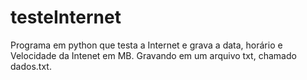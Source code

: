 # testeInternet
 Programa em python que testa a Internet e grava a data, horário e Velocidade da Intenet em MB. Gravando em um arquivo txt, chamado dados.txt.
